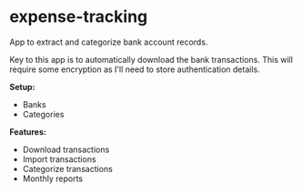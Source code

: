 # expense-tracking
App to extract and categorize bank account records.

Key to this app is to automatically download the bank transactions.  This will require some encryption as I'll need to store authentication details.

**Setup:**
- Banks
- Categories

**Features:**
- Download transactions
- Import transactions
- Categorize transactions
- Monthly reports
